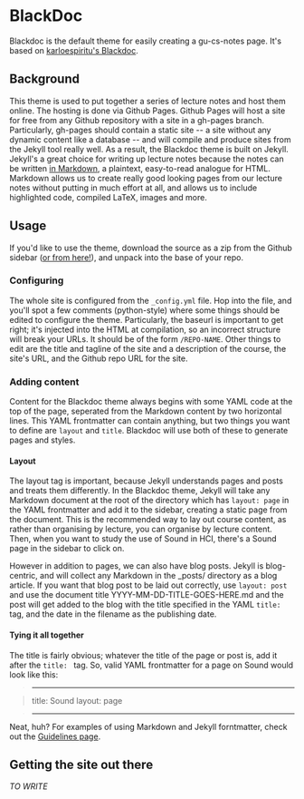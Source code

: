 # BlackDoc
Blackdoc is the default theme for easily creating a gu-cs-notes page. 
It's based on [karloespiritu's Blackdoc](https://github.com/karloespiritu/BlackDoc).

## Background
This theme is used to put together a series of lecture notes and host them online. 
The hosting is done via Github Pages. Github Pages will host a site for free from any Github repository with a site in a gh-pages branch. Particularly, gh-pages should contain a static site -- a site without any dynamic content like a database -- and will compile and produce sites from the Jekyll tool really well. 
As a result, the Blackdoc theme is built on Jekyll. Jekyll's a great choice for writing up lecture notes because the notes can be written [in Markdown](http://daringfireball.net/projects/markdown/), a plaintext, easy-to-read analogue for HTML. 
Markdown allows us to create really good looking pages from our lecture notes without putting in much effort at all, and allows us to include highlighted code, compiled LaTeX, images and more. 


## Usage
If you'd like to use the theme, download the source as a zip from the Github sidebar ([or from here!](https://github.com/gu-cs-notes/BlackDoc/archive/master.zip)), and unpack into the base of your repo. 

### Configuring
The whole site is configured from the `_config.yml` file. Hop into the file, and you'll spot a few comments (python-style) where some things should be edited to configure the theme. 
Particularly, the baseurl is important to get right; it's injected into the HTML at compilation, so an incorrect structure will break your URLs. It should be of the form `/REPO-NAME`. 
Other things to edit are the title and tagline of the site and a description of the course, the site's URL, and the Github repo URL for the site.

### Adding content
Content for the Blackdoc theme always begins with some YAML code at the top of the page, seperated from the Markdown content by two horizontal lines. This YAML frontmatter can contain anything, but two things you want to define are `layout` and `title`. Blackdoc will use both of these to generate pages and styles. 

#### Layout
The layout tag is important, because Jekyll understands pages and posts and treats them differently. In the Blackdoc theme, Jekyll will take any Markdown document at the root of the directory which has `layout: page` in the YAML frontmatter and add it to the sidebar, creating a static page from the document. This is the recommended way to lay out course content, as rather than organising by lecture, you can organise by lecture content. Then, when you want to study the use of Sound in HCI, there's a Sound page in the sidebar to click on. 

However in addition to pages, we can also have blog posts. Jekyll is blog-centric, and will collect any Markdown in the _posts/ directory as a blog article. If you want that blog post to be laid out correctly, use `layout: post` and use the document title YYYY-MM-DD-TITLE-GOES-HERE.md and the post will get added to the blog with the title specified in the YAML `title: ` tag, and the date in the filename as the publishing date. 

#### Tying it all together
The title is fairly obvious; whatever the title of the page or post is, add it after the `title: ` tag. So, valid YAML frontmatter for a page on Sound would look like this: 

> ---

> title: Sound
> layout: page

> ---

Neat, huh? 
For examples of using Markdown and Jekyll forntmatter, check out the [Guidelines page](http://gu-cs-notes.github.io/Guidelines). 


## Getting the site out there
*TO WRITE*
